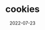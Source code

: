 ---
weight: 1
images:
- /images/food/3.jpg
title: cookies
date: 2022-07-23
tags:
- work
- food
- dessert
---